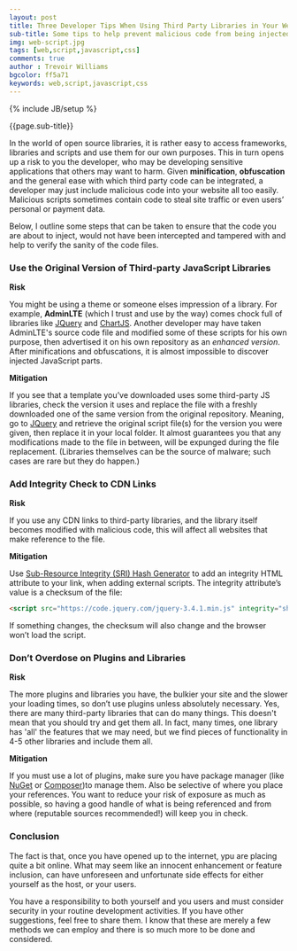 ```yaml
---
layout: post
title: Three Developer Tips When Using Third Party Libraries in Your Website
sub-title: Some tips to help prevent malicious code from being injected into your web application, through third party libraries.  
img: web-script.jpg
tags: [web,script,javascript,css]
comments: true
author : Trevoir Williams
bgcolor: ff5a71
keywords: web,script,javascript,css
---
```

{% include JB/setup %}

{{page.sub-title}}

<!--more-->

In the world of open source libraries, it is rather easy to access frameworks, libraries and scripts and use them for our own purposes. This in turn opens up a risk to you the developer, who may be developing sensitive applications that others may want to harm. Given **minification**, **obfuscation** and the general ease with which third party code can be integrated, a developer may just include malicious code into your website all too easily. Malicious scripts sometimes contain code to steal site traffic or even users’ personal or payment data.


Below, I outline some steps that can be taken to ensure that the code you are about to inject, would not have been intercepted and tampered with and help to verify the sanity of the code files. 

### Use the Original Version of Third-party JavaScript Libraries
**Risk**

You might be using a theme or someone elses impression of a library. For example, **AdminLTE** (which I trust and use by the way) comes chock full of libraries like [JQuery](https://jquery.com/) and [ChartJS](http://www.chartjs.org/). Another developer may have taken AdminLTE's source code file and modified some of these scripts for his own purpose, then advertised it on his own repository as an *enhanced version*. After minifications and obfuscations, it is almost impossible to discover injected JavaScript parts.

**Mitigation**

If you see that a template you’ve downloaded uses some third-party JS libraries, check the version it uses and replace the file with a freshly downloaded one of the same version from the original repository. Meaning, go to [JQuery](https://jquery.com/) and retrieve the original script file(s) for the version you were given, then replace it in your local folder. It almost guarantees you that any modifications made to the file in between, will be expunged during the file replacement. (Libraries themselves can be the source of malware; such cases are rare but they do happen.)
<br/>

### Add Integrity Check to CDN Links
**Risk**

If you use any CDN links to third-party libraries, and the library itself becomes modified with malicious code, this will affect all websites that make reference to the file.

**Mitigation**

Use [Sub-Resource Integrity (SRI) Hash Generator](https://www.srihash.org/) to add an integrity HTML attribute to your link, when adding external scripts. The integrity attribute’s value is a checksum of the file:

```html
<script src="https://code.jquery.com/jquery-3.4.1.min.js" integrity="sha256-CSXorXvZcTkaix6Yvo6HppcZGetbYMGWSFlBw8HfCJo="></script>
```

If something changes, the checksum will also change and the browser won’t load the script.
<br/>

### Don’t Overdose on Plugins and Libraries
**Risk**

The more plugins and libraries you have, the bulkier your site and the slower your loading times, so don’t use plugins unless absolutely necessary. Yes, there are many third-party libraries that can do many things. This doesn't mean that you should try and get them all. In fact, many times, one library has 'all' the features that we may need, but we find pieces of functionality in 4-5 other libraries and include them all. 

**Mitigation**

If you must use a lot of plugins, make sure you have  package manager (like [NuGet](https://www.nuget.org/) or [Composer](https://getcomposer.org/))to manage them. Also be selective of where you place your references.  You want to reduce your risk of exposure as much as possible, so having a good handle of what is being referenced and from where (reputable sources recommended!) will keep you in check. 

### Conclusion
The fact is that, once you have opened up to the internet, ypu are placing quite a bit online. What may seem like an innocent enhancement or feature inclusion, can have unforeseen and unfortunate side effects for either yourself as the host, or your users. 

You have a responsibility to both yourself and you users and must consider security in your routine development activities. If you have other suggestions, feel free to share them. I know that these are merely a few methods we can employ and there is so much more to be done and considered. 

